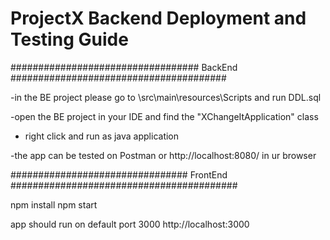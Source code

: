 # ProjectX Backend Deployment and Testing Guide 

################################## BackEnd #######################################

-in the BE project please go to \src\main\resources\Scripts and run DDL.sql

-open the BE project in your IDE and find the "XChangeItApplication" class

- right click and run as java application 

-the app can be tested on Postman or http://localhost:8080/ in ur browser



################################ FrontEnd #########################################

npm install
npm start

app should run on default port 3000 http://localhost:3000



